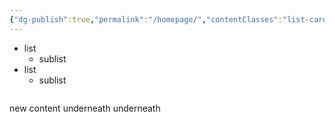 ```yaml
---
{"dg-publish":true,"permalink":"/homepage/","contentClasses":"list-cards","tags":["gardenEntry"],"created":"2025-05-13T10:51:18.252+02:00","updated":"2025-05-13T11:40:42.991+02:00"}
---
```


- list
	- sublist
- list
	- sublist

```

```
new content underneath underneath
